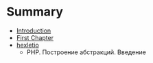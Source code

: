 # Summary

* [Introduction](README.md)
* [First Chapter](chapter1.md)
* [hexletio](hexletio.md)
   *  PHP. Построение абстракций. Введение

